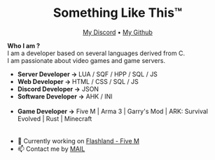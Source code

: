 <h1 align="center">Something Like This™</h1>

<p align="center">
  <a href="https://discordapp.com/users/221099907845455872">My Discord</a> •
  <a href="https://github.com/Romset95">My Github</a>
</p>

<b>Who I am ?</b><br/>
I am a developer based on several languages derived from C. <br/>
I am passionate about video games and game servers. <br/>
* <b>Server Developer -> </b>LUA / SQF / HPP / SQL / JS<br/>
* <b>Web Developer -> </b>HTML / CSS / SQL / JS<br/>
* <b>Discord Developer -></b> JSON <br/>
* <b>Software Developer -></b> AHK / INI  <br/><br/>
* <b>Game Developer -></b> Five M | Arma 3 | Garry's Mod | ARK: Survival Evolved | Rust | Minecraft<br/>
<br/><br/>
* 💼 Currently working on [Flashland - Five M](https://discord.gg/flashland) <br/>
* 📫 Contact me by [MAIL](mailto:contact@slt-dev.ovh) <br/>
